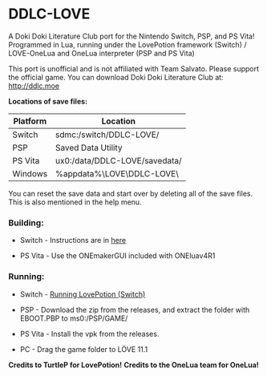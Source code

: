 # DDLC-LOVE
A Doki Doki Literature Club port for the Nintendo Switch, PSP, and PS Vita! Programmed in Lua, running under the LovePotion framework (Switch) / LOVE-OneLua and OneLua interpreter (PSP and PS Vita)

This port is unofficial and is not affiliated with Team Salvato. Please support the official game. You can download Doki Doki Literature Club at: http://ddlc.moe

**Locations of save files:**

| Platform | Location                            |
|----------|-------------------------------------|
| Switch   | sdmc:/switch/DDLC-LOVE/             |
| PSP      | Saved Data Utility                  |
| PS Vita  | ux0:/data/DDLC-LOVE/savedata/       |
| Windows  | %appdata%\LOVE\DDLC-LOVE\           |

You can reset the save data and start over by deleting all of the save files. This is also mentioned in the help menu.

### Building:
- Switch - Instructions are in [here](https://github.com/TurtleP/LovePotion/wiki/Packaging-Your-Game)

- PS Vita - Use the ONEmakerGUI included with ONEluav4R1

### Running:
- Switch - [Running LovePotion (Switch)](https://github.com/TurtleP/LovePotion/wiki/Running-(Switch))

- PSP - Download the zip from the releases, and extract the folder with EBOOT.PBP to ms0:/PSP/GAME/

- PS Vita - Install the vpk from the releases.

- PC - Drag the game folder to LÖVE 11.1

**Credits to TurtleP for LovePotion!**
**Credits to the OneLua team for OneLua!**
